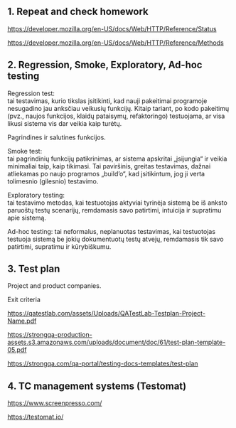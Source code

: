 

## 1. Repeat and check homework

https://developer.mozilla.org/en-US/docs/Web/HTTP/Reference/Status  

https://developer.mozilla.org/en-US/docs/Web/HTTP/Reference/Methods 

## 2. Regression, Smoke, Exploratory, Ad-hoc testing


Regression test:  
tai testavimas, kurio tikslas įsitikinti, kad nauji pakeitimai programoje nesugadino jau anksčiau veikusių funkcijų. Kitaip tariant, po kodo pakeitimų (pvz., naujos funkcijos, klaidų pataisymų, refaktoringo) testuojama, ar visa likusi sistema vis dar veikia kaip turėtų.

Pagrindines ir salutines funkcijos.

Smoke test:   
tai pagrindinių funkcijų patikrinimas, ar sistema apskritai „įsijungia“ ir veikia minimaliai taip, kaip tikimasi. Tai paviršinis, greitas testavimas, dažnai atliekamas po naujo programos „build’o“, kad įsitikintum, jog ji verta tolimesnio (gilesnio) testavimo.

Exploratory testing:  
tai testavimo metodas, kai testuotojas aktyviai tyrinėja sistemą be iš anksto paruoštų testų scenarijų, remdamasis savo patirtimi, intuicija ir supratimu apie sistemą.

Ad-hoc testing: 
tai neformalus, neplanuotas testavimas, kai testuotojas testuoja sistemą be jokių dokumentuotų testų atvejų, remdamasis tik savo patirtimi, supratimu ir kūrybiškumu.


## 3. Test plan

Project and product companies.

Exit criteria

https://qatestlab.com/assets/Uploads/QATestLab-Testplan-Project-Name.pdf  

https://strongqa-production-assets.s3.amazonaws.com/uploads/document/doc/61/test-plan-template-05.pdf

https://strongqa.com/qa-portal/testing-docs-templates/test-plan


## 4. TC management systems (Testomat)

https://www.screenpresso.com/

https://testomat.io/




